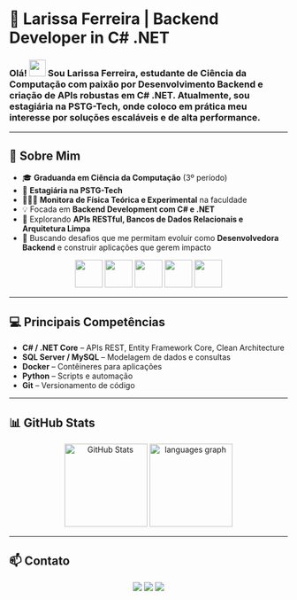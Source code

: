 # 🚀 **Larissa Ferreira | Backend Developer in C# .NET**

### Olá! <img src="https://raw.githubusercontent.com/MartinHeinz/MartinHeinz/master/wave.gif" width="30px"> Sou **Larissa Ferreira**, estudante de **Ciência da Computação** com paixão por **Desenvolvimento Backend** e criação de APIs robustas em **C# .NET**. Atualmente, sou **estagiária na PSTG-Tech**, onde coloco em prática meu interesse por soluções escaláveis e de alta performance.

---

## 📌 **Sobre Mim**
- 🎓 **Graduanda em Ciência da Computação** (3º período)
- 💼 **Estagiária na PSTG-Tech**
- 👩🏽‍🏫 **Monitora de Física Teórica e Experimental** na faculdade
- 💡 Focada em **Backend Development com C# e .NET**
- 🔗 Explorando **APIs RESTful, Bancos de Dados Relacionais e Arquitetura Limpa**
- 🎯 Buscando desafios que me permitam evoluir como **Desenvolvedora Backend** e construir aplicações que gerem impacto

<div align="center">
<img src="https://cdn.jsdelivr.net/gh/devicons/devicon@latest/icons/csharp/csharp-original.svg" width="50" height="50"/>
<img src="https://cdn.jsdelivr.net/gh/devicons/devicon@latest/icons/dotnetcore/dotnetcore-original.svg" width="50" height="50"/>
<img src="https://cdn.jsdelivr.net/gh/devicons/devicon@latest/icons/mysql/mysql-plain-wordmark.svg" width="50" height="50"/>
<img src="https://cdn.jsdelivr.net/gh/devicons/devicon@latest/icons/python/python-original-wordmark.svg" width="50" height="50"/>
<img src="https://cdn.jsdelivr.net/gh/devicons/devicon@latest/icons/docker/docker-original.svg" width="50" height="50"/>
</div>

---

## 💻 **Principais Competências**
- **C# / .NET Core** – APIs REST, Entity Framework Core, Clean Architecture
- **SQL Server / MySQL** – Modelagem de dados e consultas
- **Docker** – Contêineres para aplicações
- **Python** – Scripts e automação
- **Git** – Versionamento de código

---

## 📊 **GitHub Stats**

<div align="center">
  <img src="https://github-readme-stats.vercel.app/api?username=Larissarff&theme=github_dark&hide_border=true&show_icons=true" alt="GitHub Stats" height="150" />
  <img src="https://github-readme-stats.vercel.app/api/top-langs?username=Larissarff&locale=pt-br&hide_title=false&layout=compact&card_width=320&langs_count=5&theme=github_dark&hide_border=true&order=2" height="150" alt="languages graph" />
</div>

---

## 📫 **Contato**

<div align="center">
<a href="https://instagram.com/larissa.rff" target="_blank"><img loading="lazy" src="https://img.shields.io/badge/-Instagram-%23E4405F?style=for-the-badge&logo=instagram&logoColor=white"></a>
<a href="mailto:larissa.rfferreira4800@gmail.com"><img loading="lazy" src="https://img.shields.io/badge/Gmail-D14836?style=for-the-badge&logo=gmail&logoColor=white"></a>
<a href="https://www.linkedin.com/in/larissa-ferreira-computer-science" target="_blank"><img loading="lazy" src="https://img.shields.io/badge/-LinkedIn-%230077B5?style=for-the-badge&logo=linkedin&logoColor=white"></a>
</div>

